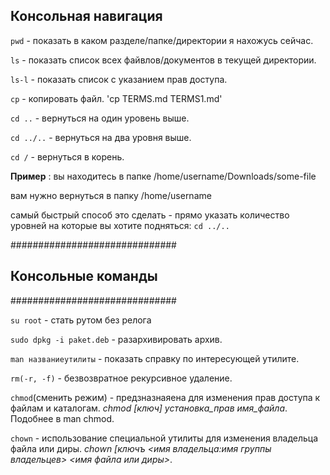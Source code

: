 

## Консольная навигация ##

`pwd` - показать в каком разделе/папке/директории я нахожусь сейчас.

`ls` - показать список всех файвлов/документов в текущей директории.

`ls-l` - показать список с указанием прав доступа.

`cp` - копировать файл. 'cp TERMS.md TERMS1.md'

`cd ..` - вернуться на один уровень выше.

`cd ../..` - вернуться на два уровня выше.

`cd /` - вернуться в корень.

**Пример** : вы находитесь в папке /home/username/Downloads/some-file

вам нужно вернуться в папку /home/username

самый быстрый способ это сделать - прямо указать количество уровней на которые вы хотите подняться: `cd ../..`


##############################
##    Консольные команды    ##
############################## 


`su root` - стать рутом без релога

`sudo dpkg -i paket.deb` - разархивировать архив.

`man названиеутилиты` - показать справку по интересующей утилите.

`rm(-r, -f)` - безвозвратное рекурсивное удаление.

`chmod`(сменить режим) - предзназнаяена для изменения прав доступа к файлам и каталогам. *chmod [ключ] установка_прав 		имя_файла*. Подобнее в man chmod.

`chown` - использование специальной утилиты для изменения владельца файла или диры. *chown [ключъ <имя владельца:имя группы владельцев> <имя файла или диры>*.
